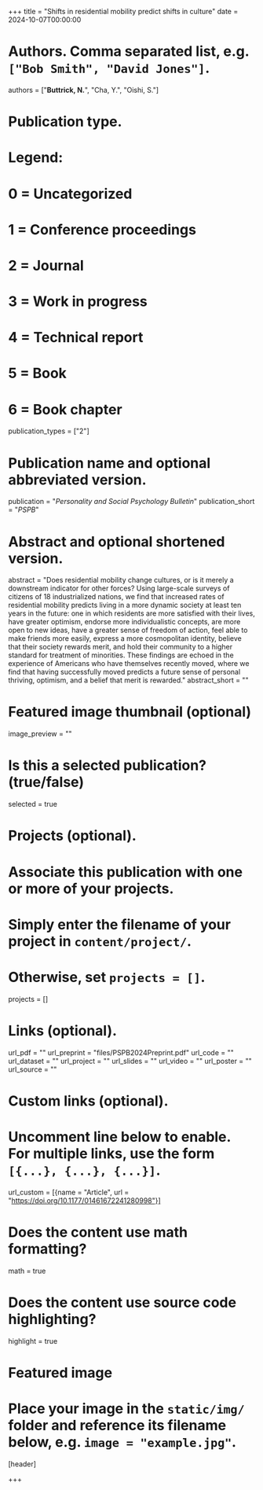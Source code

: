 +++
title = "Shifts in residential mobility predict shifts in culture"
date = 2024-10-07T00:00:00

# Authors. Comma separated list, e.g. `["Bob Smith", "David Jones"]`.
authors = ["**Buttrick, N.**", "Cha, Y.", "Oishi, S."]

# Publication type.
# Legend:
# 0 = Uncategorized
# 1 = Conference proceedings
# 2 = Journal
# 3 = Work in progress
# 4 = Technical report
# 5 = Book
# 6 = Book chapter
publication_types = ["2"]

# Publication name and optional abbreviated version.
publication = "*Personality and Social Psychology Bulletin*"
publication_short = "*PSPB*"

# Abstract and optional shortened version.
abstract = "Does residential mobility change cultures, or is it merely a downstream indicator for other forces? Using large-scale surveys of citizens of 18 industrialized nations, we find that increased rates of residential mobility predicts living in a more dynamic society at least ten years in the future: one in which residents are more satisfied with their lives, have greater optimism, endorse more individualistic concepts, are more open to new ideas, have a greater sense of freedom of action, feel able to make friends more easily, express a more cosmopolitan identity, believe that their society rewards merit, and hold their community to a higher standard for treatment of minorities. These findings are echoed in the experience of Americans who have themselves recently moved, where we find that having successfully moved predicts a future sense of personal thriving, optimism, and a belief that merit is rewarded."
abstract_short = ""

# Featured image thumbnail (optional)
image_preview = ""

# Is this a selected publication? (true/false)
selected = true

# Projects (optional).
#   Associate this publication with one or more of your projects.
#   Simply enter the filename of your project in `content/project/`.
#   Otherwise, set `projects = []`.
projects = []

# Links (optional).
url_pdf = ""
url_preprint = "files/PSPB2024Preprint.pdf"
url_code = ""
url_dataset = ""
url_project = ""
url_slides = ""
url_video = ""
url_poster = ""
url_source = ""

# Custom links (optional).
#   Uncomment line below to enable. For multiple links, use the form `[{...}, {...}, {...}]`.
url_custom = [{name = "Article", url = "https://doi.org/10.1177/01461672241280998"}]

# Does the content use math formatting?
math = true

# Does the content use source code highlighting?
highlight = true

# Featured image
# Place your image in the `static/img/` folder and reference its filename below, e.g. `image = "example.jpg"`.
[header]

+++

